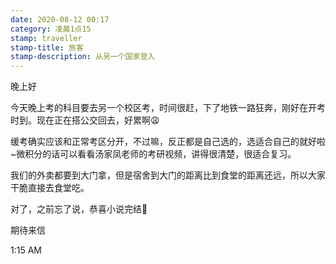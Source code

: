 ```yaml
---
date: 2020-08-12 00:17
category: 凌晨1点15
stamp: traveller
stamp-title: 旅客
stamp-description: 从另一个国家登入
---
```


<p>
晚上好

今天晚上考的科目要去另一个校区考，时间很赶，下了地铁一路狂奔，刚好在开考时到。现在正在搭公交回去，好累啊😩

缓考确实应该和正常考区分开，不过嘛，反正都是自己选的，选适合自己的就好啦~微积分的话可以看看汤家凤老师的考研视频，讲得很清楚，很适合复习。

我们的外卖都要到大门拿，但是宿舍到大门的距离比到食堂的距离还远，所以大家干脆直接去食堂吃。

对了，之前忘了说，恭喜小说完结🎉 

期待来信

1:15 AM
</p>